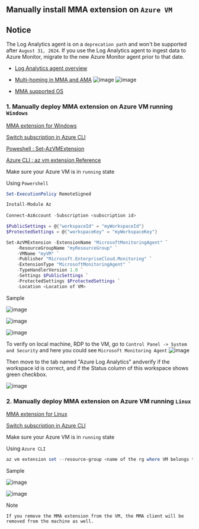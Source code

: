 ## Manually install MMA extension on `Azure VM`
## Notice
The Log Analytics agent is on a `deprecation path` and won't be supported after `August 31, 2024`. If you use the Log Analytics agent to ingest data to Azure Monitor, migrate to the new Azure Monitor agent prior to that date.
* [Log Analytics agent overview](https://learn.microsoft.com/en-us/azure/azure-monitor/agents/log-analytics-agent)
* [Multi-homing in MMA and AMA](https://learn.microsoft.com/en-us/azure/sentinel/ama-migrate#gap-analysis-between-agents)
![image](https://user-images.githubusercontent.com/96930989/220602245-b1e2022f-bed6-4c00-af55-c8d994ba5cbc.png)
![image](https://user-images.githubusercontent.com/96930989/220602315-8f271d51-ad18-40ca-91b5-6a92595a87a1.png)

* [MMA supported OS](https://learn.microsoft.com/en-us/azure/azure-monitor/agents/agents-overview#supported-operating-systems)

### 1. Manually deploy MMA extension on Azure VM running `Windows`
[MMA extension for Windows](https://learn.microsoft.com/en-us/azure/virtual-machines/extensions/oms-windows?toc=%2Fazure%2Fazure-monitor%2Ftoc.json#powershell-deployment)

[Switch subscription in Azure CLI](https://learn.microsoft.com/en-us/cli/azure/manage-azure-subscriptions-azure-cli#change-the-active-subscription)

[Poweshell : Set-AzVMExtension](https://learn.microsoft.com/en-us/powershell/module/az.compute/set-azvmextension?view=azps-9.2.0)

[Azure CLI : az vm extension Reference](https://learn.microsoft.com/en-us/cli/azure/vm/extension?view=azure-cli-latest)

Make sure your Azure VM is in `running` state

Using `Powershell`
```powershell
Set-ExecutionPolicy RemoteSigned

Install-Module Az
  
Connect-AzAccount -Subscription <subscription id>

$PublicSettings = @{"workspaceId" = "myWorkspaceId"}
$ProtectedSettings = @{"workspaceKey" = "myWorkspaceKey"}

Set-AzVMExtension -ExtensionName "MicrosoftMonitoringAgent" `
    -ResourceGroupName "myResourceGroup" `
    -VMName "myVM" `
    -Publisher "Microsoft.EnterpriseCloud.Monitoring" `
    -ExtensionType "MicrosoftMonitoringAgent" `
    -TypeHandlerVersion 1.0 `
    -Settings $PublicSettings `
    -ProtectedSettings $ProtectedSettings `
    -Location <Location of VM>
```

Sample

![image](https://user-images.githubusercontent.com/96930989/211575414-8800a998-4ece-47fc-98d9-ac6eef9c12fa.png)

![image](https://user-images.githubusercontent.com/96930989/211575464-1bef01bc-995e-46a7-b9e3-e4fe78fed93f.png)

![image](https://user-images.githubusercontent.com/96930989/211575553-ffab9ace-1093-4bb7-91a2-75c175ddbac1.png)

To verify on local machine, RDP to the VM, go to `Control Panel -> System and Security` and here you could see `Microsoft Monitoring Agent`
![image](https://user-images.githubusercontent.com/96930989/212033799-9fb7eec1-4179-4de4-8c7f-901c709694c8.png)

Then move to the tab named "Azure Log Analytics" andverify if the workspace id is correct, and if the Status column of this workspace shows green checkbox.

![image](https://user-images.githubusercontent.com/96930989/212016538-d5f340f2-aef0-40b9-857b-6e5a99112199.png)


### 2. Manually deploy MMA extension on Azure VM running `Linux`
[MMA extension for Linux](https://learn.microsoft.com/en-us/azure/virtual-machines/extensions/oms-linux?toc=%2Fazure%2Fazure-monitor%2Ftoc.json)

[Switch subscription in Azure CLI](https://learn.microsoft.com/en-us/cli/azure/manage-azure-subscriptions-azure-cli#change-the-active-subscription)

Make sure your Azure VM is in `running` state

Using `Azure CLI`
```powershell
az vm extension set --resource-group <name of the rg where VM belongs to> --vm-name <name of VM> --name OmsAgentForLinux --publisher Microsoft.EnterpriseCloud.Monitoring --protected-settings '{"workspaceKey":"myWorkspaceKey"}' --settings '{"workspaceId":"myWorkspaceId","skipDockerProviderInstall": true}' --version 1.13
```
Sample

![image](https://user-images.githubusercontent.com/96930989/211572995-01220bed-d43f-4b73-8914-7abf208cd09c.png)

![image](https://user-images.githubusercontent.com/96930989/211573097-676a1207-d0cf-46b0-b7c7-5d5403d979a7.png)

Note
```
If you remove the MMA extension from the VM, the MMA client will be removed from the machine as well.
```
